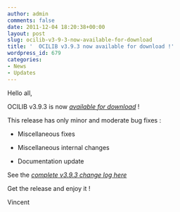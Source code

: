 ```yaml
---
author: admin
comments: false
date: 2011-12-04 18:20:38+00:00
layout: post
slug: ocilib-v3-9-3-now-available-for-download
title: '  OCILIB v3.9.3 now available for download !'
wordpress_id: 679
categories:
- News
- Updates
---
```


Hello all,

  

OCILIB v3.9.3 is now [_available for download_](http://orclib.sourceforge.net/download/) ! 

This release has only minor and moderate bug fixes :




    
  * Miscellaneous fixes 

    
  * Miscellaneous internal changes 

    
  * Documentation update

 

See the [_complete v3.9.3 change log here_](http://orclib.sourceforge.net/public/changelogs/ocilib-changelog-v3.9.3.txt)

Get the release and enjoy it !

Vincent

